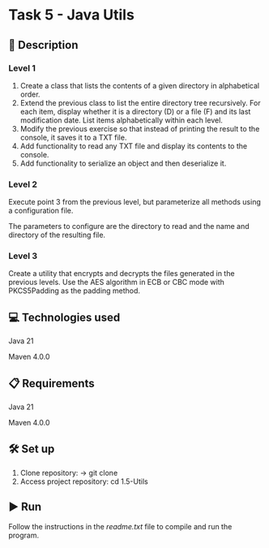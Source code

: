 # Task 5 - Java Utils

## 📄 Description

### Level 1

1. Create a class that lists the contents of a given directory in alphabetical order.
2. Extend the previous class to list the entire directory tree recursively. For each item, display whether it is a directory (D) or a file (F) and its last modification date. List items alphabetically within each level.
3. Modify the previous exercise so that instead of printing the result to the console, it saves it to a TXT file.
4. Add functionality to read any TXT file and display its contents to the console.
5. Add functionality to serialize an object and then deserialize it.

### Level 2

Execute point 3 from the previous level, but parameterize all methods using a configuration file.

The parameters to configure are the directory to read and the name and directory of the resulting file.

### Level 3

Create a utility that encrypts and decrypts the files generated in the previous levels. Use the AES algorithm in ECB or CBC mode with PKCS5Padding as the padding method.

## 💻 Technologies used

Java 21

Maven 4.0.0

## 📋 Requirements

Java 21

Maven 4.0.0

## 🛠️ Set up

1. Clone repository: -> git clone
2. Access project repository: cd 1.5-Utils

## ▶️ Run

Follow the instructions in the *readme.txt* file to compile and run the program.
